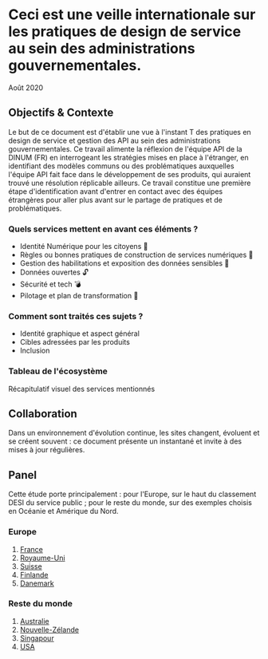 # Ceci est une veille internationale sur les pratiques de design de service au sein des administrations gouvernementales.

Août 2020

## Objectifs & Contexte
Le but de ce document est d'établir une vue à l'instant T des pratiques en design de service et gestion des API au sein des administrations gouvernementales.
Ce travail alimente la réflexion de l'équipe API de la DINUM (FR) en interrogeant les stratégies mises en place à l'étranger, en identifiant des modèles communs ou des problématiques auxquelles l'équipe API fait face dans le développement de ses produits, qui auraient trouvé une résolution réplicable ailleurs.
Ce travail constitue une première étape d'identification avant d'entrer en contact avec des équipes étrangères pour aller plus avant sur le partage de pratiques et de problématiques.

### Quels services mettent en avant ces éléments ?
- Identité Numérique pour les citoyens :bust_in_silhouette:
- Règles ou bonnes pratiques de construction de services numériques :beginner:
- Gestion des habilitations et exposition des données sensibles :closed_lock_with_key:
- Données ouvertes :unlock:
- Sécurité et tech :bomb:
- Pilotage et plan de transformation :dart:

### Comment sont traités ces sujets ?
- Identité graphique et aspect général
- Cibles adressées par les produits 
- Inclusion

### Tableau de l'écosystème 
Récapitulatif visuel des services mentionnés

## Collaboration
Dans un environnement d'évolution continue, les sites changent, évoluent et se créent souvent : ce document présente un instantané et invite à des mises à jour  régulières.

## Panel
Cette étude porte principalement : pour l'Europe, sur le haut du classement DESI du service public ; pour le reste du monde, sur des exemples choisis en Océanie et Amérique du Nord.

### Europe
1. [France](1_France.md)
2. [Royaume-Uni](2_uk.md)
3. [Suisse](3_suisse.md)
4. [Finlande](4_finlande.md)
5. [Danemark](5_danemark.md)

### Reste du monde
1. [Australie](1_australie.md)
2. [Nouvelle-Zélande](2_nz.md)
3. [Singapour](3_singapour.md)
4. [USA](4_usa.md)

